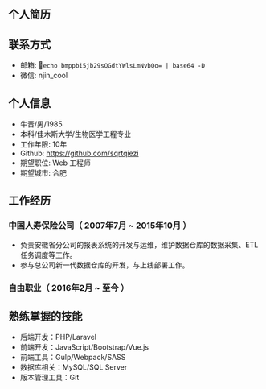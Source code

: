 个人简历
-----------------

## 联系方式
* 邮箱: `echo bmppbi5jb29sQGdtYWlsLmNvbQo= | base64 -D`
* 微信: njin_cool

## 个人信息

* 牛晋/男/1985
* 本科/佳木斯大学/生物医学工程专业
* 工作年限: 10年
* Github: https://github.com/sqrtqiezi
* 期望职位: Web 工程师
* 期望城市: 合肥

## 工作经历
### 中国人寿保险公司（ 2007年7月 ~ 2015年10月 ）
* 负责安徽省分公司的报表系统的开发与运维，维护数据仓库的数据采集、ETL 任务调度等工作。
* 参与总公司新一代数据仓库的开发，与上线部署工作。

### 自由职业（ 2016年2月 ~ 至今 ）

## 熟练掌握的技能
* 后端开发：PHP/Laravel
* 前端开发：JavaScript/Bootstrap/Vue.js
* 前端工具：Gulp/Webpack/SASS
* 数据库相关：MySQL/SQL Server
* 版本管理工具：Git